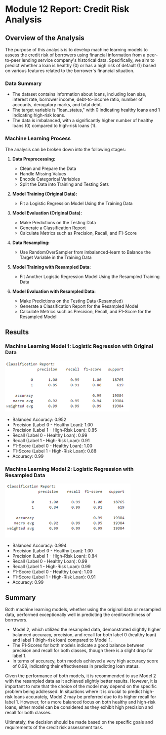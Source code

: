 # Module 12 Report: Credit Risk Analysis

## Overview of the Analysis

The purpose of this analysis is to develop machine learning models to assess the credit risk of borrowers using financial information from a peer-to-peer lending service company's historical data. Specifically, we aim to predict whether a loan is healthy (0) or has a high risk of default (1) based on various features related to the borrower's financial situation.

### Data Summary

- The dataset contains information about loans, including loan size, interest rate, borrower income, debt-to-income ratio, number of accounts, derogatory marks, and total debt.
- The target variable is "loan_status," with 0 indicating healthy loans and 1 indicating high-risk loans.
- The data is imbalanced, with a significantly higher number of healthy loans (0) compared to high-risk loans (1).

### Machine Learning Process

The analysis can be broken down into the following stages:

1. **Data Preprocessing:**
   - Clean and Prepare the Data
   - Handle Missing Values
   - Encode Categorical Variables
   - Split the Data into Training and Testing Sets

2. **Model Training (Original Data):**
   - Fit a Logistic Regression Model Using the Training Data

3. **Model Evaluation (Original Data):**
   - Make Predictions on the Testing Data
   - Generate a Classification Report
   - Calculate Metrics such as Precision, Recall, and F1-Score

4. **Data Resampling:**
   - Use RandomOverSampler from imbalanced-learn to Balance the Target Variable in the Training Data

5. **Model Training with Resampled Data:**
   - Fit Another Logistic Regression Model Using the Resampled Training Data

6. **Model Evaluation with Resampled Data:**
   - Make Predictions on the Testing Data (Resampled)
   - Generate a Classification Report for the Resampled Model
   - Calculate Metrics such as Precision, Recall, and F1-Score for the Resampled Model


## Results

### Machine Learning Model 1: Logistic Regression with Original Data

![Report1](Images/Report%201.png)

- Balanced Accuracy: 0.952
- Precision (Label 0 - Healthy Loan): 1.00
- Precision (Label 1 - High-Risk Loan): 0.85
- Recall (Label 0 - Healthy Loan): 0.99
- Recall (Label 1 - High-Risk Loan): 0.91
- F1-Score (Label 0 - Healthy Loan): 1.00
- F1-Score (Label 1 - High-Risk Loan): 0.88
- Accuracy: 0.99

### Machine Learning Model 2: Logistic Regression with Resampled Data

![Report2](Images/Report%202.png)

- Balanced Accuracy: 0.994
- Precision (Label 0 - Healthy Loan): 1.00
- Precision (Label 1 - High-Risk Loan): 0.84
- Recall (Label 0 - Healthy Loan): 0.99
- Recall (Label 1 - High-Risk Loan): 0.99
- F1-Score (Label 0 - Healthy Loan): 1.00
- F1-Score (Label 1 - High-Risk Loan): 0.91
- Accuracy: 0.99

## Summary

Both machine learning models, whether using the original data or resampled data, performed exceptionally well in predicting the creditworthiness of borrowers.

- Model 2, which utilized the resampled data, demonstrated slightly higher balanced accuracy, precision, and recall for both label 0 (healthy loan) and label 1 (high-risk loan) compared to Model 1.
- The F1-Scores for both models indicate a good balance between precision and recall for both classes, though there is a slight drop for label 1.
- In terms of accuracy, both models achieved a very high accuracy score of 0.99, indicating their effectiveness in predicting loan status.

Given the performance of both models, it is recommended to use Model 2 with the resampled data as it achieved slightly better results. However, it is important to note that the choice of the model may depend on the specific problem being addressed. In situations where it is crucial to predict high-risk loans accurately, Model 2 may be preferred due to its higher recall for label 1. However, for a more balanced focus on both healthy and high-risk loans, either model can be considered as they exhibit high precision and recall for both classes.

Ultimately, the decision should be made based on the specific goals and requirements of the credit risk assessment task.
